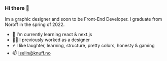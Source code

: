 ### Hi there 👋

Im a graphic designer and soon to be Front-End Developer. I graduate from Noroff in the spring of 2022.

- 🌱 I’m currently learning react & next.js
- 👩‍🎨 I previously worked as a designer
- ⚡ I like laughter, learning, structure, pretty colors, honesty & gaming
- 📫 iselin@knuff.no

<!--
**Iselinklementin/Iselinklementin** is a ✨ _special_ ✨ repository because its `README.md` (this file) appears on your GitHub profile.

Here are some ideas to get you started:

- 🔭 I’m currently working on ...

- 👯 I’m looking to collaborate on ...
- 🤔 I’m looking for help with ...
- 💬 Ask me about ...
- 😄 Pronouns: ...
- ⚡ Fun fact: ...
-->
